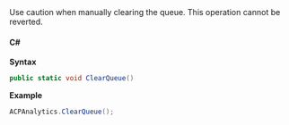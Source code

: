 
<InlineAlert variant="warning" slots="text"/>
Use caution when manually clearing the queue. This operation cannot be reverted.

#### C#

**Syntax**

```csharp
public static void ClearQueue()
```

**Example**

```csharp
ACPAnalytics.ClearQueue();
```